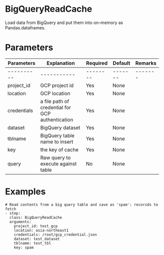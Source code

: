 # BigQueryReadCache
Load data from BigQuery and put them into on-memory as Pandas.dataframes.

# Parameters
|Parameters|Explanation|Required|Default|Remarks|
|----------|-----------|--------|-------|-------|
|----------|-----------|--------|-------|-------|
|project_id|GCP project id|Yes|None||
|location|GCP location|Yes|None||
|credentials|a file path of credential for GCP authentication|Yes|None||
|dataset|BigQuery dataset|Yes|None||
|tblname|BigQuery table name to insert|Yes|None||
|key|the key of cache|Yes|None||
|query|Raw query to execute against table|No|None||

# Examples
```
# Read contents from a big query table and save as 'spam': recorsds to fetch
- step:
  class: BigQueryReadCache
  arguments:
    project_id: test_gcp
    location: asia-northeast1
    credentials: /root/gcp_credential.json
    dataset: test_dataset
    tblname: test_tbl
    key: spam
```